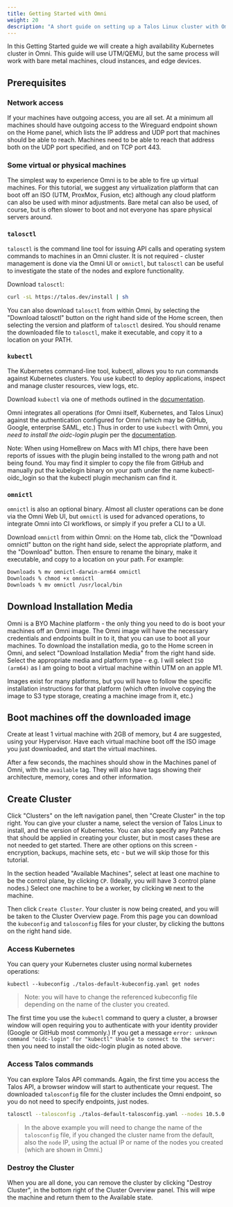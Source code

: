 ```yaml
---
title: Getting Started with Omni
weight: 20
description: "A short guide on setting up a Talos Linux cluster with Omni."
---
```



In this Getting Started guide we will create a high availability Kubernetes cluster in Omni. 
This guide will use UTM/QEMU, but the same process will work with bare metal machines, cloud instances, and edge devices.

## Prerequisites

### Network access
If your machines have outgoing access, you are all set.
At a minimum all machines should have outgoing access to the Wireguard endpoint shown on the Home panel, which lists the IP address and UDP port that machines should be able to reach.
Machines need to be able to reach that address both on the UDP port specified, and on TCP port 443.

### Some virtual or physical machines
The simplest way to experience Omni is to be able to fire up virtual machines.
For this tutorial, we suggest any virtualization platform that can boot off an ISO (UTM, ProxMox, Fusion, etc) although any cloud platform can also be used with minor adjustments.
Bare metal can also be used, of course, but is often slower to boot and not everyone has spare physical servers around.

### `talosctl`

`talosctl` is the command line tool for issuing API calls and operating system commands to machines in an Omni cluster.
It is not required - cluster management is done via the Omni UI or `omnictl`, but `talosctl` can be useful to investigate the state of the nodes and explore functionality.

Download `talosctl`:

```bash
curl -sL https://talos.dev/install | sh
```

You can also download `talosctl` from within Omni, by selecting the "Download talosctl" button on the right hand side of the Home screen, then selecting the version and platform of `talosctl` desired.
You should rename the downloaded file to `talosctl`, make it executable, and copy it to a location on your PATH.


### `kubectl`
The Kubernetes command-line tool, kubectl, allows you to run commands against Kubernetes clusters. 
You use kubectl to deploy applications, inspect and manage cluster resources, view logs, etc. 

Download `kubectl` via one of methods outlined in the [documentation](https://kubernetes.io/docs/tasks/tools/#kubectl).

Omni integrates all operations (for Omni itself, Kubernetes, and Talos Linux) against the authentication configured for Omni (which may be GitHub, Google, enterprise SAML, etc.)
Thus in order to use `kubectl` with Omni, you *need to install the oidc-login plugin* per the [documentation](https://github.com/int128/kubelogin#getting-started).

Note: When using HomeBrew on Macs with M1 chips, there have been reports of issues with the plugin being installed to the wrong path and not being found. 
You may find it simpler to copy the file from GitHub and manually put the kubelogin binary on your path under the name kubectl-oidc_login so that the kubectl plugin mechanism can find it. 

### `omnictl`
`omnictl` is also an optional binary. 
Almost all cluster operations can be done via the Omni Web UI, but `omnictl` is used for advanced operations, to integrate Omni into CI workflows, or simply if you prefer a CLI to a UI.

Download `omnictl` from within Omni: on the Home tab, click the "Download omnictl" button on the right hand side, select the appropriate platform, and the "Download" button.
Then ensure to rename the binary, make it executable, and copy to a location on your path.
For example:
```bash
Downloads % mv omnictl-darwin-arm64 omnictl
Downloads % chmod +x omnictl
Downloads % mv omnictl /usr/local/bin
```

## Download Installation Media
Omni is a BYO Machine platform - the only thing you need to do is boot your machines off an Omni image. 
The Omni image will have the necessary credentials and endpoints built in to it, that you can use to boot all your machines.
To download the installation media, go to the Home screen in Omni, and select "Download Installation Media" from the right hand side.
Select the appropriate media and platform type - e.g. I will select `ISO (arm64)` as I am going to boot a virtual machine within UTM on an apple M1.

Images exist for many platforms, but you will have to follow the specific installation instructions for that platform (which often involve copying the image to S3 type storage, creating a machine image from it, etc.)

## Boot machines off the downloaded image
Create at least 1 virtual machine with 2GB of memory, but 4 are suggested, using your Hypervisor.
Have each virtual machine boot off the ISO image you just downloaded, and start the virtual machines. 

After a few seconds, the machines should show in the Machines panel of Omni, with the `available` tag.
They will also have tags showing their architecture, memory, cores and other information.

## Create Cluster
Click "Clusters" on the left navigation panel, then "Create Cluster" in the top right.
You can give your cluster a name, select the version of Talos Linux to install, and the version of Kubernetes.
You can also specify any Patches that should be applied in creating your cluster, but in most cases these are not needed to get started.
There are other options on this screen - encryption, backups, machine sets, etc - but we will skip those for this tutorial.

In the section headed "Available Machines", select at least one machine to be the control plane, by clicking `CP`.
(Ideally, you will have 3 control plane nodes.)
Select one machine to be a worker, by clicking `W0` next to the machine.

Then click `Create Cluster`.
Your cluster is now being created, and you will be taken to the Cluster Overview page.
From this page you can download the `kubeconfig` and `talosconfig` files for your cluster, by clicking the buttons on the right hand side.

### Access Kubernetes
You can query your Kubernetes cluster using normal kubernetes operations:
```
kubectl --kubeconfig ./talos-default-kubeconfig.yaml get nodes
```
> Note: you will have to change the referenced kubeconfig file depending on the name of the cluster you created.

The first time you use the `kubectl` command to query a cluster, a browser window will open requiring you to authenticate with your identity provider (Google or GitHub most commonly.)
If you get a message `error: unknown command "oidc-login" for "kubectl"
Unable to connect to the server:` then you need to install the oidc-login plugin as noted above.

### Access Talos commands

You can explore Talos API commands.
Again, the first time you access the Talos API, a browser window will start to authenticate your request.
The downloaded `talosconfig` file for the cluster includes the Omni endpoint, so you do not need to specify endpoints, just nodes.

```bash
talosctl --talosconfig ./talos-default-talosconfig.yaml --nodes 10.5.0.2 get members
```
> In the above example you will need to change the name of the `talosconfig` file, if you changed the cluster name from the default, also the `node` IP, using the actual IP or name of the nodes you created (which are shown in Omni.)

### Destroy the Cluster

When you are all done, you can remove the cluster by clicking "Destroy Cluster", in the bottom right of the Cluster Overview panel.
This will wipe the machine and return them to the Available state.


